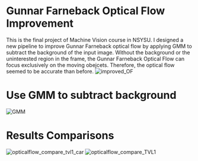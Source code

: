 # Gunnar Farneback Optical Flow Improvement
This is the final project of Machine Vision course in NSYSU.
I designed a new pipeline to improve Gunnar Farneback optical flow by applying GMM to subtract the background of the input image. 
Without the background or the uninterested region in the frame, the Gunnar Farneback Optical Flow can focus exclusively on the moving obejcets. Therefore, the optical flow seemed to be accurate than before.
![improved_OF](https://user-images.githubusercontent.com/69750888/207836281-313420ee-106b-4af0-b8e5-473fd4f65fdc.PNG)

# Use GMM to subtract background
![GMM](https://github.com/fefei69/MachineVision_OpticalFlow_Improvement/assets/69750888/55c27b5f-0eba-4e2a-b773-74fceacc92cb)

# Results Comparisons 
![opticalflow_compare_tvl1_car](https://github.com/fefei69/MachineVision_OpticalFlow_Improvement/assets/69750888/449a2a49-aa20-4aeb-85cd-679c806919fd)
![opticalflow_compare_TVL1](https://github.com/fefei69/MachineVision_OpticalFlow_Improvement/assets/69750888/5601638e-25be-42b2-946f-57ab4e00619f)